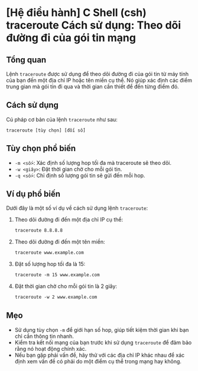 # [Hệ điều hành] C Shell (csh) traceroute Cách sử dụng: Theo dõi đường đi của gói tin mạng

## Tổng quan
Lệnh `traceroute` được sử dụng để theo dõi đường đi của gói tin từ máy tính của bạn đến một địa chỉ IP hoặc tên miền cụ thể. Nó giúp xác định các điểm trung gian mà gói tin đi qua và thời gian cần thiết để đến từng điểm đó.

## Cách sử dụng
Cú pháp cơ bản của lệnh `traceroute` như sau:
```
traceroute [tùy chọn] [đối số]
```

## Tùy chọn phổ biến
- `-m <số>`: Xác định số lượng hop tối đa mà traceroute sẽ theo dõi.
- `-w <giây>`: Đặt thời gian chờ cho mỗi gói tin.
- `-q <số>`: Chỉ định số lượng gói tin sẽ gửi đến mỗi hop.

## Ví dụ phổ biến
Dưới đây là một số ví dụ về cách sử dụng lệnh `traceroute`:

1. Theo dõi đường đi đến một địa chỉ IP cụ thể:
   ```csh
   traceroute 8.8.8.8
   ```

2. Theo dõi đường đi đến một tên miền:
   ```csh
   traceroute www.example.com
   ```

3. Đặt số lượng hop tối đa là 15:
   ```csh
   traceroute -m 15 www.example.com
   ```

4. Đặt thời gian chờ cho mỗi gói tin là 2 giây:
   ```csh
   traceroute -w 2 www.example.com
   ```

## Mẹo
- Sử dụng tùy chọn `-m` để giới hạn số hop, giúp tiết kiệm thời gian khi bạn chỉ cần thông tin nhanh.
- Kiểm tra kết nối mạng của bạn trước khi sử dụng `traceroute` để đảm bảo rằng nó hoạt động chính xác.
- Nếu bạn gặp phải vấn đề, hãy thử với các địa chỉ IP khác nhau để xác định xem vấn đề có phải do một điểm cụ thể trong mạng hay không.
